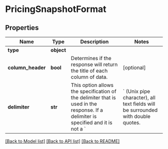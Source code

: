 # PricingSnapshotFormat

## Properties
Name | Type | Description | Notes
------------ | ------------- | ------------- | -------------
**type** | **object** |  | 
**column_header** | **bool** | Determines if the response will return the title of each column of data. | [optional] 
**delimiter** | **str** | This option allows the specification of the delimiter that is used in the response. If a delimiter is specified and it is not a &#x60;|&#x60; (Unix pipe character), all text fields will be surrounded with double quotes. | [optional] 

[[Back to Model list]](../README.md#documentation-for-models) [[Back to API list]](../README.md#documentation-for-api-endpoints) [[Back to README]](../README.md)

